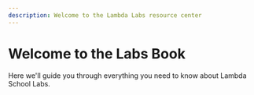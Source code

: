 ```yaml
---
description: Welcome to the Lambda Labs resource center
---
```


# Welcome to the Labs Book

Here we'll guide you through everything you need to know about Lambda School Labs.



